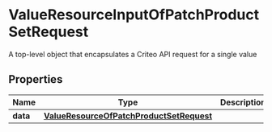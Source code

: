 

# ValueResourceInputOfPatchProductSetRequest

A top-level object that encapsulates a Criteo API request for a single value

## Properties

| Name | Type | Description | Notes |
|------------ | ------------- | ------------- | -------------|
|**data** | [**ValueResourceOfPatchProductSetRequest**](ValueResourceOfPatchProductSetRequest.md) |  |  [optional] |



